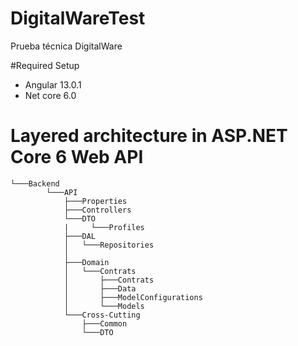 # DigitalWareTest
Prueba técnica DigitalWare

#Required Setup

* Angular 13.0.1
* Net core 6.0

# Layered architecture in ASP.NET Core 6 Web API

```
└───Backend
        └───API
            ├───Properties
            ├───Controllers
            └───DTO
            |     └───Profiles
            ├───DAL
            │   └───Repositories
            │   
            ├───Domain
            │   └───Contrats
            │       ├───Contrats
            │       ├───Data
            │       ├───ModelConfigurations
            │       └───Models
            └───Cross-Cutting
                ├───Common
                └───DTO

```
